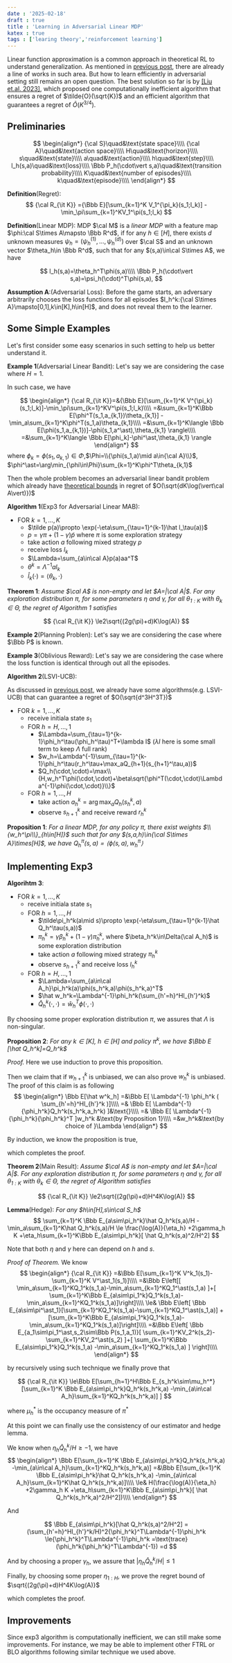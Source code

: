```yaml
---
date : '2025-02-18'
draft : true
title : 'Learning in Adversarial Linear MDP'
katex : true
tags : ['learing theory','reinforcement learning']
---
```


Linear function approximation is a common approach in theoretical RL to understand generalization.
As mentioned in [previous post](/post/generalization-in-rl/),
there are already a line of works in such area.
But how to learn efficiently in adversarial setting still remains an open question.
The best solution so far is by [[Liu et.al. 2023]](https://arxiv.org/pdf/2310.11550),
which proposed one computationally inefficient algorithm that ensures a regret of $\tilde{O}(\sqrt{K})$
and an efficient algorithm that guarantees a regret of $\tilde{O}(K^{3/4})$.

## Preliminaries

$$
\begin{align*}
    {\cal S}\quad&\text{state space}\\\\
    {\cal A}\quad&\text{action space}\\\\
    H\quad&\text{horizon}\\\\
    s\quad&\text{state}\\\\
    a\quad&\text{action}\\\\
    h\quad&\text{step}\\\\
    l_h(s,a)\quad&\text{loss}\\\\
    \Bbb P_h(\cdot\vert s,a)\quad&\text{transition probability}\\\\
    K\quad&\text{number of episodes}\\\\
    k\quad&\text{episode}\\\\
\end{align*}
$$

**Definition**(Regret):
$$
{\cal R_{\it K}}
={\Bbb E}[\sum_{k=1}^K V_1^{\pi_k}(s_1;l_k)]
-\min_\pi\sum_{k=1}^KV_1^\pi(s_1;l_k)
$$

**Definition**(Linear MDP):
MDP $\cal M$ is a *linear MDP* with a feature map $\phi:\cal S\times A\mapsto \Bbb R^d$,
if for any $h\in[H]$,
there exists $d$ unknown measures $\psi_h=(\psi_h^{(1)},\ldots,\psi_h^{(d)})$ over $\cal S$
and an unknown vector $\theta_h\in \Bbb R^d$,
such that for any $(s,a)\in\cal S\times A$,
we have

$$
l_h(s,a)=\theta_h^T\phi(s,a)\\\\
\Bbb P_h(\cdot\vert s,a)=\psi_h(\cdot)^T\phi(s,a),
$$

**Assumption A**:(Adversarial Loss):
Before the game starts,
an adversary arbitrarily chooses the loss functions for all episodes
$l_h^k:{\cal S\times A}\mapsto[0,1],k\in[K],h\in[H]$,
and does not reveal them to the learner.

## Some Simple Examples

Let's first consider some easy scenarios in such setting to help us better understand it.

**Example 1**(Adversarial Linear Bandit):
Let's say we are considering the case where $H=1$.

In such case, we have

$$
\begin{align*}
{\cal R_{\it K}}=&{\Bbb E}[\sum_{k=1}^K V^{\pi_k}(s_1;l_k)]-\min_\pi\sum_{k=1}^KV^\pi(s_1;l_k)\\\\
=&\sum_{k=1}^K\Bbb E[\phi^T(s_1,a_{k,1})\theta_{k,1}]
-\min_a\sum_{k=1}^K\phi^T(s_1,a)\theta_{k,1}\\\\
=&\sum_{k=1}^K\langle \Bbb E[\phi(s_1,a_{k,1})]-\phi(s_1,a^\ast),\theta_{k,1} \rangle\\\\
=&\sum_{k=1}^K\langle \Bbb E[\phi_k]-\phi^\ast,\theta_{k,1} \rangle
\end{align*}
$$
where $\phi_k=\phi(s_1,a_{k,1})\in\Phi$,$\Phi=\\{\phi(s_1,a)\mid a\in{\cal A}\\}$, $\phi^\ast=\arg\min_{\phi\in\Phi}\sum_{k=1}^K\phi^T\theta_{k,1}$
<!-- 
If the theta is known to us, then the problem becomes simple
$$
{\cal V}=\min_{\phi_{1:K}}\max_{\theta_{1:K}}
\sum_{k=1}^K\langle \phi_k-\phi^*,\theta_{k,1} \rangle
$$

Since it can be easily proved that the regret is affine in $\phi_k$ and convex in $\theta_k$, we can apply [Von Neumann's minimax theorem](https://en.wikipedia.org/wiki/Minimax_theorem) here and obtain

$$
{\cal V}=\max_{\theta_{1:K}}\min_{\phi_{1:K}}
\sum_{k=1}^K\langle \phi_k-\phi^*,\theta_{k,1} \rangle=0
$$ 
-->
Then the whole problem becomes an adversarial linear bandit problem
which already have [theoretical bounds](https://banditalgs.com/2016/11/24/adversarial-linear-bandits/)
in regret of $O(\sqrt{dK\log(\vert\cal A\vert)})$

**Algorithm 1**(Exp3 for Adversarial Linear MAB):

- FOR $k=1,\ldots,K$
  - $\tilde p(a)\propto \exp(-\eta\sum_{\tau=1}^{k-1}\hat l_\tau(a))$
  - $p=\gamma\pi+(1-\gamma)\tilde{p}$ where $\pi$ is some exploration strategy
  - take action $a$ following mixed strategy $p$
  - receive loss $l_k$
  - $\Lambda=\sum_{a\in\cal A}p(a)aa^T$
  - $\theta^k=\Lambda^{-1}al_k$
  - $\hat l_k(\cdot)=\langle\theta_k,\cdot\rangle$

**Theorem 1**:
*Assume $\cal A$ is non-empty and let $A=|\cal A|$.
For any exploration distribution $\pi$,
for some parameters $\eta$ and $\gamma$,
for all $\theta_{1:K}$ with $\theta_k\in\Theta$,
the regret of Algorithm 1 satisfies*

$$
{\cal R_{\it K}}
\le2\sqrt{(2g(\pi)+d)K\log(A)}
$$

**Example 2**(Planning Problen):
Let's say we are considering the case where $\Bbb P$ is known.

**Example 3**(Oblivious Reward):
Let's say we are considering the case where the loss function is identical through out all the episodes.

**Algorithm 2**(LSVI-UCB):

As discussed in [previous post](/post/generalization-in-rl/#linear-mdp),
we already have some algorithms(e.g. LSVI-UCB) that can guarantee a regret of $O(\sqrt{d^3H^3T})$

- FOR $k=1,\ldots,K$
  - receive initiala state $s_1$
  - FOR $h=H,\ldots,1$
    - $\Lambda=\sum_{\tau=1}^{k-1}\phi_h^\tau(\phi_h^\tau)^T+\lambda I$
      ($\lambda I$ here is some small term to keep $\Lambda$ full rank)
    - $w_h=\Lambda^{-1}\sum_{\tau=1}^{k-1}\phi_h^\tau(r_h^\tau+\max_aQ_{h+1}(s_{h+1}^\tau,a))$
    - $Q_h(\cdot,\cdot)=\max\\{H,w_h^T\phi(\cdot,\cdot)+\beta\sqrt{\phi^T(\cdot,\cdot)\Lambda^{-1}\phi(\cdot,\cdot)}\\}$
  - FOR $h=1,\ldots,H$
    - take action $a_h^k=\arg\max_a Q_h(s_h^k,a)$
    - observe $s_{h+1}^k$ and receive reward $r_h^k$

**Proposition 1**:
*For a linear MDP, for any policy $\pi$,
there exist weights $\\{w_h^\pi\\}_{h\in[H]}$
such that for any $(s,a,h)\in{\cal S\times A}\times[H]$,
we have $Q_h^\pi(s,a)=\langle\phi(s,a),w_h^\pi\rangle$*

## Implementing Exp3

**Algorihtm 3**:

- FOR $k=1,\ldots,K$
  - receive initiala state $s_1$
  - FOR $h=1,\ldots,H$
    - $\tilde\pi_h^k(a\mid s)\propto \exp(-\eta\sum_{\tau=1}^{k-1}\hat Q_h^\tau(s,a))$
    - $\pi_h^k=\gamma\beta_h^k+(1-\gamma)\tilde\pi_h^k$, where $\beta_h^k\in\Delta(\cal A_h)$ is some exploration distribution
    - take action $a$ following mixed strategy $\pi_h^k$
    - observe $s_{h+1}^k$ and receive loss $l_h^k$
  - FOR $h=H,\ldots,1$
    - $\Lambda=\sum_{a\in\cal A_h}\pi_h^k(a)\phi(s_h^k,a)\phi(s_h^k,a)^T$
    <!-- - $\hat w_h^k=\Lambda^{-1}\phi_h^k(l_h^k+\hat V_{h+1}^k(s_{h+1}^k))$ -->
    - $\hat w_h^k=\Lambda^{-1}\phi_h^k(\sum_{h'=h}^Hl_{h'}^k)$
    - $\hat Q_h^k(\cdot,\cdot)=\hat w_h^T\phi(\cdot,\cdot)$
    <!-- - $\hat V_h^k(\cdot)=\sum_{a\in\cal A}\pi_h^k(a)\hat Q_h^k(\cdot,a)$ -->

By choosing some proper exploration distribution $\pi$,
we assures that $\Lambda$ is non-singular.

**Proposition 2**:
*For any $k\in [K]$, $h\in[H]$ and policy $\pi^k$,
we have $\Bbb E [\hat Q_h^k]=Q_h^k$*

*Proof.*
Here we use induction to prove this proposition.

<!-- First we claim that $\hat V_{H+1}^k=V_{H+1}^k=0$ is surely unbiased -->

Then we claim that if $w_{h+1}^k$ is unbiased,
we can also prove $w_h^k$ is unbiased.
The proof of this claim is as following
$$
\begin{align*}
  \Bbb E[\hat w^k_h]
  =&\Bbb E[
    \Lambda^{-1}
    \phi_h^k
    (
      \sum_{h'=h}^Hl_{h'}^k
    )]\\\\
  =&
    \Bbb E[
      \Lambda^{-1}
      {\phi_h^k}Q_h^k(s_h^k,a_h^k)
    ]&\text{}\\\\
  =&
    \Bbb E[
      \Lambda^{-1}
      {\phi_h^k}{\phi_h^k}^T
    ]w_h^k
    &\text{by Proposition 1}\\\\
  =&w_h^k&\text{by choice of }\Lambda
\end{align*}
$$

By induction,
we know the proposition is true,

$$\tag*{$\blacksquare$}$$
which completes the proof.

**Theorem 2**(Main Result):
*Assume $\cal A$ is non-empty and let $A=|\cal A|$.
For any exploration distribution $\pi$,
for some parameters $\eta$ and $\gamma$,
for all $\theta_{1:K}$ with $\theta_k\in\Theta$,
the regret of Algorithm satisfies*

$$
{\cal R_{\it K}}
\le2\sqrt{(2g(\pi)+d)H^4K\log(A)}
$$

**Lemma**(Hedge):
*For any $h\in[H],s\in\cal S_h$*
$$
\sum_{k=1}^K
  \Bbb E_{a\sim\pi_h^k}\hat Q_h^k(s,a)/H
  -\min_a\sum_{k=1}^K\hat Q_h^k(s,a)/H
\le
  \frac{\log(A)}{\eta_h}
  +2\gamma_h K
  +\eta_h\sum_{k=1}^K\Bbb E_{a\sim\pi_h^k}[
    \hat Q_h^k(s,a)^2/H^2]
$$

Note that both $\eta$ and $\gamma$ here can depend on $h$ and $s$.
<!-- $$
\begin{align*}
  \hat V_h^k(s_h^k)
  &=
    \sum_{a\in\cal A_h}\pi_h^k(a\mid s_h^k)\hat Q_h^k(s_h^k,a)\\\\
  &=
    \sum_{a\in\cal A_h}\pi_h^k(a\mid s_h^k){\hat w_h^k}^T\phi(s_h^k,a)\\\\
  &=
    \sum_{a\in\cal A_h}\pi_h^k(a\mid s_h^k)\phi(s_h^k,a_h^k)^T\Lambda^{-1}\phi(s_h^k,a)
    (l_h^k+\hat V_{h+1}^k(s_{h+1}^k))\\\\
  &=l_h^k+\hat V_{h+1}^k(s_{h+1}^k)
\end{align*}
$$ -->
*Proof of Theorem.*
We know
$$
\begin{align*}
{\cal R_{\it K}}
=&\Bbb E[\sum_{k=1}^K V^k_1(s_1)-\sum_{k=1}^K V^\ast_1(s_1)]\\\\
=&\Bbb E\left[[
  \min_a\sum_{k=1}^KQ_1^k(s_1,a)-\min_a\sum_{k=1}^KQ_1^\ast(s_1,a)
  ]+[
  \sum_{k=1}^K\Bbb E_{a\sim\pi_1^k}Q_1^k(s_1,a)-\min_a\sum_{k=1}^KQ_1^k(s_1,a)]\right]\\\\
\le&
  \Bbb E\left[
    \Bbb E_{a\sim\pi^\ast_1}[\sum_{k=1}^KQ_1^k(s_1,a)-\sum_{k=1}^KQ_1^\ast(s_1,a)]
    +[\sum_{k=1}^K\Bbb E_{a\sim\pi_1^k}Q_1^k(s_1,a)-\min_a\sum_{k=1}^KQ_1^k(s_1,a)]\right]\\\\
=&\Bbb E\left[
  \Bbb E_{a_1\sim\pi_1^\ast,s_2\sim\Bbb P(s_1,a_1)}[
    \sum_{k=1}^KV_2^k(s_2)-
    \sum_{k=1}^KV_2^\ast(s_2)
  ]+[
    \sum_{k=1}^K\Bbb E_{a\sim\pi_1^k}Q_1^k(s_1,a)
    -\min_a\sum_{k=1}^KQ_1^k(s_1,a)
  ]
\right]\\\\
\end{align*}
$$

by recursively using such technique we finally prove that

$$
{\cal R_{\it K}}
\le\Bbb E[\sum_{h=1}^H\Bbb E_{s_h^k\sim\mu_h^*}[\sum_{k=1}^K
  \Bbb E_{a\sim\pi_h^k}Q_h^k(s_h^k,a)
  -\min_{a\in\cal A_h}\sum_{k=1}^KQ_h^k(s_h^k,a)]
]
$$

where $\mu_h^\ast$ is the occupancy measure of $\pi^\ast$

At this point we can finally use the consistency of our estimator and hedge lemma.

We know when $\eta_h\hat Q_h^k/H\ge-1$, we have
$$
\begin{align*}
  \Bbb E[\sum_{k=1}^K
  \Bbb E_{a\sim\pi_h^k}Q_h^k(s_h^k,a)
  -\min_{a\in\cal A_h}\sum_{k=1}^KQ_h^k(s_h^k,a)]
  =&\Bbb E[\sum_{k=1}^K
  \Bbb E_{a\sim\pi_h^k}\hat Q_h^k(s_h^k,a)
  -\min_{a\in\cal A_h}\sum_{k=1}^K\hat Q_h^k(s_h^k,a)]\\\\
  \le&
    H(\frac{\log(A)}{\eta_h}
    +2\gamma_h K
    +\eta_h\sum_{k=1}^K\Bbb E_{a\sim\pi_h^k}[
      \hat Q_h^k(s_h^k,a)^2/H^2])\\\\
\end{align*}
$$

And

$$
\Bbb E_{a\sim\pi_h^k}[\hat Q_h^k(s,a)^2/H^2]
=(\sum_{h'=h}^Hl_{h'}^k/H)^2{\phi_h^k}^T\Lambda^{-1}\phi_h^k
\le{\phi_h^k}^T\Lambda^{-1}\phi_h^k
=\text{trace}(\phi_h^k{\phi_h^k}^T\Lambda^{-1})
=d
$$

And by choosing a proper $\gamma_h$,
we assure that $|\eta_h\hat Q_h^k/H|\le 1$

Finally,
by choosing some proper $\eta_{1:H}$,
we prove the regret bound of $\sqrt{(2g(\pi)+d)H^4K\log(A)}$

$$\tag*{$\blacksquare$}$$
which completes the proof.

## Improvements

Since exp3 algorithm is computationally inefficient,
we can still make some improvements.
For instance,
we may be able to implement other FTRL or BLO algorithms following similar technique we used above.
